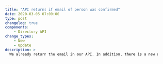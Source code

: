 ```yaml
---
title: "API returns if email of person was confirmed"
date: 2020-03-05 07:00:00
type: post
changelog: true
components:
    - Directory API
change_types:
    - New
    - Update
description: >
  We already return the email in our API. In addition, there is a new attribute `email_confirmed`, which indicates whether the user has confirmed the given email. No emails should be sent or the identity should be confirmed based on an email as long as this email has not also been confirmed.
---
```

